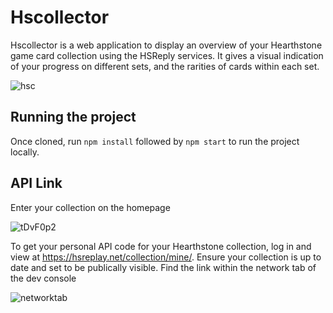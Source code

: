 # Hscollector

Hscollector is a web application to display an overview of your Hearthstone game card collection using the HSReply services.  It gives a visual indication of your progress on different sets, and the rarities of cards within each set.

![hsc](https://user-images.githubusercontent.com/42616071/116919076-b0470800-ac48-11eb-8964-ce363a540ad4.png)

## Running the project

Once cloned, run `npm install` followed by `npm start` to run the project locally. 

## API Link

Enter your collection on the homepage 

![tDvF0p2](https://user-images.githubusercontent.com/42616071/116919053-a3c2af80-ac48-11eb-891c-c69dd87c163d.png)

To get your personal API code for your Hearthstone collection, log in and view at https://hsreplay.net/collection/mine/. Ensure your collection is up to date and set to be publically visible.  Find the link within the network tab of the dev console 

![networktab](https://user-images.githubusercontent.com/42616071/116918490-dfa94500-ac47-11eb-9d54-3a4cb41a9615.png)

